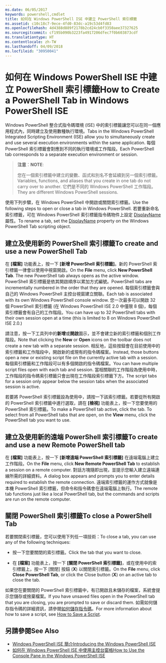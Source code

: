```yaml
---
ms.date: 06/05/2017
keywords: powershell,cmdlet
title: 如何在 Windows PowerShell ISE 中建立 PowerShell 索引標籤
ms.assetid: c10c18c7-9ece-4fd0-83dc-a19c53d4fd83
ms.openlocfilehash: 4d4388d889f2178b2cd24cb0f3350aee37327625
ms.sourcegitcommit: cf195b090b3223fa4917206dfec7f0b603873cdf
ms.translationtype: HT
ms.contentlocale: zh-TW
ms.lasthandoff: 04/09/2018
ms.locfileid: "30950041"
---
```

# <a name="how-to-create-a-powershell-tab-in-windows-powershell-ise"></a><span data-ttu-id="ac2cd-103">如何在 Windows PowerShell ISE 中建立 PowerShell 索引標籤</span><span class="sxs-lookup"><span data-stu-id="ac2cd-103">How to Create a PowerShell Tab in Windows PowerShell ISE</span></span>

<span data-ttu-id="ac2cd-104">Windows PowerShell 整合式指令碼環境 (ISE) 中的索引標籤讓您可以在同一個應用程式內，同時建立及使用數種執行環境。</span><span class="sxs-lookup"><span data-stu-id="ac2cd-104">Tabs in the Windows PowerShell Integrated Scripting Environment (ISE) allow you to simultaneously create and use several execution environments within the same application.</span></span>
<span data-ttu-id="ac2cd-105">每個 PowerShell 索引標籤會對應到不同的執行環境或工作階段。</span><span class="sxs-lookup"><span data-stu-id="ac2cd-105">Each PowerShell tab corresponds to a separate execution environment or session.</span></span>

> <span data-ttu-id="ac2cd-106">**注意**：</span><span class="sxs-lookup"><span data-stu-id="ac2cd-106">**NOTE**:</span></span>
>
> <span data-ttu-id="ac2cd-107">您在一個索引標籤中建立的變數、函式和別名不會延續到另一個索引標籤。</span><span class="sxs-lookup"><span data-stu-id="ac2cd-107">Variables, functions, and aliases that you create in one tab do not carry over to another.</span></span> <span data-ttu-id="ac2cd-108">它們是不同的 Windows PowerShell 工作階段。</span><span class="sxs-lookup"><span data-stu-id="ac2cd-108">They are different Windows PowerShell sessions.</span></span>

<span data-ttu-id="ac2cd-109">使用下列步驟，在 Windows PowerShell 中開啟或關閉索引標籤。</span><span class="sxs-lookup"><span data-stu-id="ac2cd-109">Use the following steps to open or close a tab in Windows PowerShell.</span></span>
<span data-ttu-id="ac2cd-110">若要重新命名索引標籤，可在 Windows PowerShell 索引標籤指令碼物件上設定 [DisplayName](The-PowerShellTab-Object.md#displayname) 屬性。</span><span class="sxs-lookup"><span data-stu-id="ac2cd-110">To rename a tab, set the [DisplayName](The-PowerShellTab-Object.md#displayname) property on the Windows PowerShell Tab scripting object.</span></span>

## <a name="to-create-and-use-a-new-powershell-tab"></a><span data-ttu-id="ac2cd-111">建立及使用新的 PowerShell 索引標籤</span><span class="sxs-lookup"><span data-stu-id="ac2cd-111">To create and use a new PowerShell Tab</span></span>

<span data-ttu-id="ac2cd-112">在 **[檔案]** 功能表上，按一下 **[新增 PowerShell 索引標籤]**。新的 PowerShell 索引標籤一律會以使用中視窗開啟。</span><span class="sxs-lookup"><span data-stu-id="ac2cd-112">On the **File** menu, click **New PowerShell Tab**. The new PowerShell tab always opens as the active window.</span></span>
<span data-ttu-id="ac2cd-113">PowerShell 索引標籤是依其開啟順序以累加方式編號。</span><span class="sxs-lookup"><span data-stu-id="ac2cd-113">PowerShell tabs are incrementally numbered in the order that they are opened.</span></span>
<span data-ttu-id="ac2cd-114">每個索引標籤會與自己的 Windows PowerShell 主控台視窗建立關聯。</span><span class="sxs-lookup"><span data-stu-id="ac2cd-114">Each tab is associated with its own Windows PowerShell console window.</span></span>
<span data-ttu-id="ac2cd-115">您一次最多可以開啟 32 個 PowerShell 索引標籤 (在 Windows PowerShell ISE 2.0 中僅限 8 個)，每個索引標籤會有自己的工作階段。</span><span class="sxs-lookup"><span data-stu-id="ac2cd-115">You can have up to 32 PowerShell tabs with their own session open at a time (this is limited to 8 on Windows PowerShell ISE 2.0.)</span></span>

<span data-ttu-id="ac2cd-116">請注意，按一下工具列中的**新增**或**開啟**圖示，並不會建立新的索引標籤和個別工作階段。</span><span class="sxs-lookup"><span data-stu-id="ac2cd-116">Note that clicking the **New** or **Open** icons on the toolbar does not create a new tab with a separate session.</span></span>
<span data-ttu-id="ac2cd-117">相反地，這些按鈕會在目前使用中的索引標籤和工作階段中，開啟新的或現有的指令碼檔案。</span><span class="sxs-lookup"><span data-stu-id="ac2cd-117">Instead, those buttons open a new or existing script file on the currently active tab with a session.</span></span>
<span data-ttu-id="ac2cd-118">每個索引標籤和工作階段可以有多個開啟的指令碼檔案。</span><span class="sxs-lookup"><span data-stu-id="ac2cd-118">You can have multiple script files open with each tab and session.</span></span>
<span data-ttu-id="ac2cd-119">當相關聯的工作階段為使用中時，工作階段的指令碼索引標籤只會出現在工作階段索引標籤下方。</span><span class="sxs-lookup"><span data-stu-id="ac2cd-119">The script tabs for a session only appear below the session tabs when the associated session is active.</span></span>

<span data-ttu-id="ac2cd-120">若要將 PowerShell 索引標籤設為使用中，請按一下該索引標籤。若要從所有開啟的 PowerShell 索引標籤中進行選取，請在 **[檢視]** 功能表上，按一下您要使用的 PowerShell 索引標籤。</span><span class="sxs-lookup"><span data-stu-id="ac2cd-120">To make a PowerShell tab active, click the tab. To select from all PowerShell tabs that are open, on the **View** menu, click the PowerShell tab you want to use.</span></span>

## <a name="to-create-and-use-a-new-remote-powershell-tab"></a><span data-ttu-id="ac2cd-121">建立及使用新的遠端 PowerShell 索引標籤</span><span class="sxs-lookup"><span data-stu-id="ac2cd-121">To create and use a new Remote PowerShell tab</span></span>

<span data-ttu-id="ac2cd-122">在 **[檔案]** 功能表上，按一下 **[新增遠端 PowerShell 索引標籤]** 在遠端電腦上建立工作階段。</span><span class="sxs-lookup"><span data-stu-id="ac2cd-122">On the **File** menu, click **New Remote PowerShell Tab** to establish a session on a remote computer.</span></span>
<span data-ttu-id="ac2cd-123">對話方塊隨即出現，並提示您輸入建立遠端連線所需的詳細資料。</span><span class="sxs-lookup"><span data-stu-id="ac2cd-123">A dialog box appears and prompts you to enter details required to establish the remote connection.</span></span>
<span data-ttu-id="ac2cd-124">遠端索引標籤的運作方式就像是本機 PowerShell 索引標籤，但命令和指令碼會在遠端電腦上執行。</span><span class="sxs-lookup"><span data-stu-id="ac2cd-124">The remote tab functions just like a local PowerShell tab, but the commands and scripts are run on the remote computer.</span></span>

## <a name="to-close-a-powershell-tab"></a><span data-ttu-id="ac2cd-125">關閉 PowerShell 索引標籤</span><span class="sxs-lookup"><span data-stu-id="ac2cd-125">To close a PowerShell Tab</span></span>

<span data-ttu-id="ac2cd-126">若要關閉索引標籤，您可以使用下列任一項技術：</span><span class="sxs-lookup"><span data-stu-id="ac2cd-126">To close a tab, you can use any of the following techniques:</span></span>

- <span data-ttu-id="ac2cd-127">按一下您要關閉的索引標籤。</span><span class="sxs-lookup"><span data-stu-id="ac2cd-127">Click the tab that you want to close.</span></span>

- <span data-ttu-id="ac2cd-128">在 **[檔案]** 功能表上，按一下 **[關閉 PowerShell 索引標籤]**，或在使用中的索引標籤上，按一下 [關閉] 按鈕 (**X**) 以關閉索引標籤。</span><span class="sxs-lookup"><span data-stu-id="ac2cd-128">On the **File** menu, click **Close PowerShell Tab**, or click  the Close button  (**X**) on an active tab to close the tab.</span></span>

<span data-ttu-id="ac2cd-129">如果您在要關閉的 PowerShell 索引標籤中，有已開啟且未儲存的檔案，系統會提示您儲存或捨棄檔案。</span><span class="sxs-lookup"><span data-stu-id="ac2cd-129">If you have unsaved files open in the PowerShell tab that you are closing, you are prompted to save or discard them.</span></span>
<span data-ttu-id="ac2cd-130">如需如何儲存指令碼的詳細資訊，請參閱[如何儲存指令碼](How-to-Write-and-Run-Scripts-in-the-Windows-PowerShell-ISE.md#how-to-save-a-script)。</span><span class="sxs-lookup"><span data-stu-id="ac2cd-130">For more information about how to save a script, see [How to Save a Script](How-to-Write-and-Run-Scripts-in-the-Windows-PowerShell-ISE.md#how-to-save-a-script).</span></span>

## <a name="see-also"></a><span data-ttu-id="ac2cd-131">另請參閱</span><span class="sxs-lookup"><span data-stu-id="ac2cd-131">See Also</span></span>

- [<span data-ttu-id="ac2cd-132">Windows PowerShell ISE 簡介</span><span class="sxs-lookup"><span data-stu-id="ac2cd-132">Introducing the Windows PowerShell ISE</span></span>](Introducing-the-Windows-PowerShell-ISE.md)
- [<span data-ttu-id="ac2cd-133">如何在 Windows PowerShell ISE 中使用主控台窗格</span><span class="sxs-lookup"><span data-stu-id="ac2cd-133">How to Use the Console Pane in the Windows PowerShell ISE</span></span>](How-to-Use-the-Console-Pane-in-the-Windows-PowerShell-ISE.md)